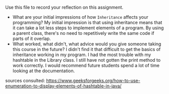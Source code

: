 Use this file to record your reflection on this assignment.

- What are your initial impressions of how `Inheritance` affects your programming?
My initial impression is that using inheritance means that it can take a lot less steps to implement elements of a program. By using a parent class, there's no need to repetitively write the same code if parts of it overlap.
- What worked, what didn't, what advice would you give someone taking this course in the future?
I didn't find it that difficult to get the basics of inheritance working in my program. I had the most trouble with my hashtable in the Library class. I still have not gotten the print method to work correctly. I would recommend future students spend a lot of time looking at the documentation.

sources consulted:
https://www.geeksforgeeks.org/how-to-use-enumeration-to-display-elements-of-hashtable-in-java/